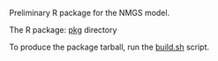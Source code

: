 Preliminary R package for the NMGS model.

The R package: [pkg](pkg) directory

To produce the package tarball, run the [build.sh](build.sh) script.



